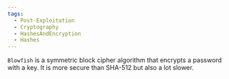 ```yaml
---
tags:
  - Post-Exploitation
  - Cryptography
  - HashesAndEncryption
  - Hashes
---
```

`Blowfish` is a symmetric block cipher algorithm that encrypts a password with a key. It is more secure than SHA-512 but also a lot slower.